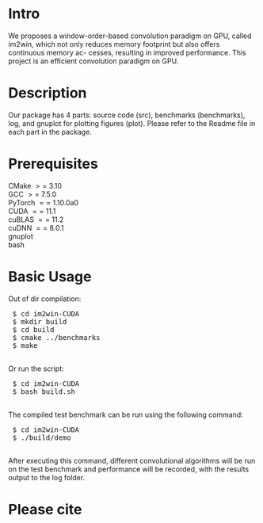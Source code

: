 # Intro
We proposes a window-order-based convolution paradigm on GPU, called im2win, which not only reduces memory footprint but also offers continuous memory ac- cesses, resulting in improved performance. This project is an efficient convolution paradigm on GPU.
# Description
Our package has 4 parts: source code (src), benchmarks (benchmarks), log, and gnuplot for plotting figures (plot). Please refer to the Readme file in each part in the package.
# Prerequisites
CMake $>=$ 3.10 \
GCC $>=$ 7.5.0 \
PyTorch $==$ 1.10.0a0 \
CUDA $==$ 11.1 \
cuBLAS $==$ 11.2 \
cuDNN $==$ 8.0.1 \
gnuplot \
bash
# Basic Usage
Out of dir compilation:
<pre> $ cd im2win-CUDA
 $ mkdir build
 $ cd build
 $ cmake ../benchmarks
 $ make
 </pre>
 Or run the script:
 <pre>
 $ cd im2win-CUDA
 $ bash build.sh
 </pre>
 The compiled test benchmark can be run using the following command: 
 <pre>
 $ cd im2win-CUDA
 $ ./build/demo
 </pre>
 After executing this command, different convolutional algorithms will be run on the test benchmark and performance will be recorded, with the results output to the log folder.
# Please cite
